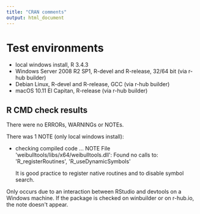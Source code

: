```yaml
---
title: "CRAN comments"
output: html_document
---
```


# Test environments

* local windows install, R 3.4.3
* Windows Server 2008 R2 SP1, R-devel and R-release, 32/64 bit (via r-hub builder)
* Debian Linux, R-devel and R-release, GCC (via r-hub builder)
* macOS 10.11 El Capitan, R-release (via r-hub builder)

## R CMD check results

There were no ERRORs, WARNINGs or NOTEs.

There was 1 NOTE (only local windows install):

* checking compiled code ... NOTE
  File 'weibulltools/libs/x64/weibulltools.dll':
  Found no calls to: 'R_registerRoutines', 'R_useDynamicSymbols'

  It is good practice to register native routines and to disable symbol
  search.
  
Only occurs due to an interaction between RStudio and devtools on a Windows machine.
If the package is checked on winbuilder or on r-hub.io, the note doesn't appear.


